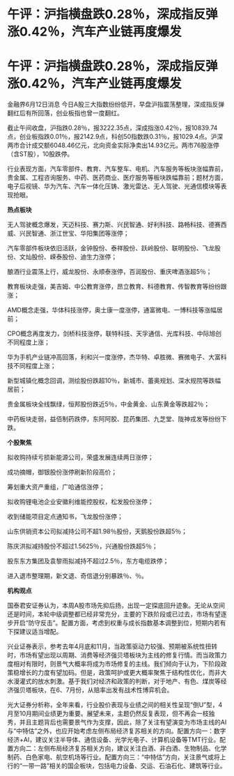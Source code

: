 # 午评：沪指横盘跌0.28％，深成指反弹涨0.42％，汽车产业链再度爆发

# 午评：沪指横盘跌0.28％，深成指反弹涨0.42％，汽车产业链再度爆发

金融界6月12日消息 今日A股三大指数纷纷低开，早盘沪指震荡整理，深成指反弹翻红后有所回落，创业板指也曾一度翻红。

截止午间收盘，沪指跌0.28％，报3222.35点，深成指涨0.42％，报10839.74点，创业板指跌0.01％，报2142.9点，科创50指数跌0.31％，报1029.4点。沪深两市合计成交额6048.46亿元，北向资金实际净卖出14.93亿元。两市76股涨停（含ST股），10股跌停。

行业表现方面，汽车零部件、教育、汽车整车、电机、汽车服务等板块涨幅靠前，贵金属、工程咨询服务、中药、医药商业、医疗服务等板块跌幅靠前；题材方面，电子后视镜、华为汽车、汽车一体化压铸、激光雷达、无人驾驶、光通信模块等表现抢眼。

**热点板块**

无人驾驶概念爆发，天迈科技、赛力斯、兴民智通、好利科技、路畅科技、德赛西威、兴民智通、浙江世宝、华阳集团等涨停；

汽车零部件板块依旧活跃，金钟股份、泰祥股份、跃岭股份、联明股份、飞龙股份、文灿股份、嵘泰股份、迪生力涨停；

酿酒行业震荡上行，威龙股份、永顺泰涨停，百润股份、重庆啤酒涨超5％；

教育板块走强，美吉姆、中公教育涨停，昂立教育、科德教育、传智教育等纷纷跟涨；

AMD概念走强，华体科技涨停，奥士康一度涨停，通富微电、一博科技等涨幅居前；

CPO概念再度发力，剑桥科技涨停，联特科技、天孚通信、光库科技、中际旭创不同程度上涨；

华为手机产业链冲高回落，利和兴一度涨停，杰华特、卓胜微、赛微电子、大富科技不同程度上涨；

新型城镇化概念回调，测绘股份跌超10％，新城市、蕾奥规划、深水规院等跌幅居前；

贵金属板块全线飘绿，恒邦股份跌近5％，中金黄金、山东黄金等跌超2％；

中药板块走弱，益佰制药跌停，东阿阿胶、昆药集团、九芝堂、陇神戎发等纷纷下跌。

**个股聚焦**

拟收购持续亏损新能源公司，荣盛发展连续两日涨停；

成功摘帽，御银股份涨停刷新阶段高价；

筹划重大资产重组，广哈通信涨停；

拟收购锂电池企业安徽利维能控股权，松发股份涨停；

收到储能项目定点通知书，飞龙股份涨停；

山东供销资本公司拟减持公司不超1.98％股份，天鹅股份跌超5％；

陈庆洪拟减持股份不超过1.5625％，兴通股份跌超5％；

股东东方集团及袁黎雨拟减持不超过2.5％，东方电缆跌停；

进入退市整理期，新文退、奇信退分别暴跌％、％。

**机构观点**

国泰君安证券认为，本周A股市场先抑后扬，出现一定探底回升迹象。无论从空间还是时间，本轮中级调整都已经非常充分，主要的下跌阶段或已过去，市场有望逐步开启“防守反击”。配置方面，考虑到权重与成长指数基本调整到位，短期内若有下探建议适当增配。

兴业证券表示，参考去年4月底和11月，当政策驱动力较强、预期被系统性扭转时，市场有望出现以周期、消费等经济强贝塔板块为主线的修复行情。而当政策力度相对有限时，则景气大概率将成为市场修复的主线。我们倾向于认为，下阶段政策稳增长的力度有望加码。但是，政策呵护或更大概率聚焦于结构性优化，而非大水漫灌式的放水刺激。基于我们对经济和政策的判断，对于地产、有色、煤炭等经济强贝塔板块，在6、7月份，从赔率出发有战术性博弈机会。

光大证券分析称，全年来看，行业股价表现与业绩之间的相关性呈现“倒U”型，4月至10月期间业绩更为重要。展望未来，主题仍然反复表现，但不再会一枝独秀，并且主题背后也需要景气作为支撑，因此，除了关注有望演变为市场主线的AI与“中特估”之外，也应开始考虑左侧布局经济复苏相关的方向。配置方向一：数字经济+AI，建议关注半导体、通信设备、光学光电子、计算机设备等TMT行业。配置方向二：左侧布局经济复苏相关方向，建议关注白酒、非白酒、生物制品、化学制药、白色家电、航空机场等行业。配置方向三：“中特估”方向，关注景气或将上行的“一带一路”相关的国企板块，包括电力设备、交运、石油石化、建筑等行业。

